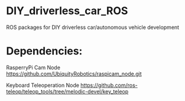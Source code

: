 # DIY_driverless_car_ROS
ROS packages for DIY driverless car/autonomous vehicle development

# Dependencies:
RasperryPi Cam Node
https://github.com/UbiquityRobotics/raspicam_node.git

Keyboard Teleoperation Node
https://github.com/ros-teleop/teleop_tools/tree/melodic-devel/key_teleop
